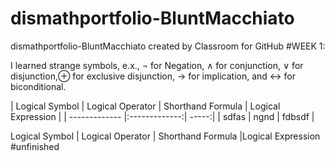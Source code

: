 # dismathportfolio-BluntMacchiato
dismathportfolio-BluntMacchiato created by Classroom for GitHub
#WEEK 1:

I learned strange symbols, e.x., ¬ for Negation, ∧ for conjunction, ∨ for disjunction,⊕ for exclusive disjunction, → for implication, and ↔ for biconditional.

| Logical Symbol        | Logical Operator           | Shorthand	Formula   | Logical Expression  |
| ------------- |:-------------:| -----:|
|   sdfas   | ngnd | fdbsdf |



Logical Symbol |	Logical Operator |	Shorthand	Formula |Logical Expression
#unfinished 
